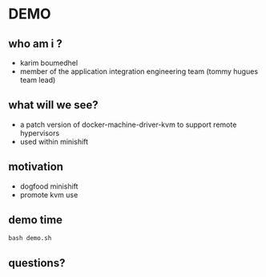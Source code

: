 # DEMO

## who am i ?

- karim boumedhel 
- member of the application integration engineering team (tommy hugues team lead)

## what will we see?

- a patch version of docker-machine-driver-kvm to support remote hypervisors
- used within minishift

## motivation

- dogfood minishift 
- promote kvm use

##  demo time

```
bash demo.sh
```

##  questions?
